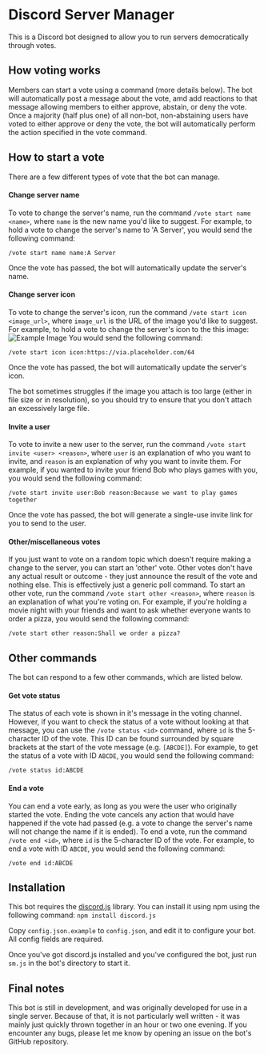 # Discord Server Manager

This is a Discord bot designed to allow you to run servers democratically through votes.

## How voting works
Members can start a vote using a command (more details below). The bot will automatically post a message about the vote, amd add reactions to that message allowing members to either approve, abstain, or deny the vote. Once a majority (half plus one) of all non-bot, non-abstaining users have voted to either approve or deny the vote, the bot will automatically perform the action specified in the vote command.

## How to start a vote
There are a few different types of vote that the bot can manage.

#### Change server name
To vote to change the server's name, run the command `/vote start name <name>`, where `name` is the new name you'd like to suggest. For example, to hold a vote to change the server's name to 'A Server', you would send the following command:

```/vote start name name:A Server```

Once the vote has passed, the bot will automatically update the server's name.

#### Change server icon
To vote to change the server's icon, run the command `/vote start icon <image_url>`, where `image_url` is the URL of the image you'd like to suggest. For example, to hold a vote to change the server's icon to the this image:
![Example Image](https://via.placeholder.com/64)
You would send the following command:

```/vote start icon icon:https://via.placeholder.com/64```

Once the vote has passed, the bot will automatically update the server's icon.

The bot sometimes struggles if the image you attach is too large (either in file size or in resolution), so you should try to ensure that you don't attach an excessively large file.

#### Invite a user
To vote to invite a new user to the server, run the command `/vote start invite <user> <reason>`, where `user` is an explanation of who you want to invite, and `reason` is an explanation of why you want to invite them. For example, if you wanted to invite your friend Bob who plays games with you, you would send the following command:

```/vote start invite user:Bob reason:Because we want to play games together```

Once the vote has passed, the bot will generate a single-use invite link for you to send to the user.

#### Other/miscellaneous votes
If you just want to vote on a random topic which doesn't require making a change to the server, you can start an 'other' vote. Other votes don't have any actual result or outcome - they just announce the result of the vote and nothing else. This is effectively just a generic poll command. To start an other vote, run the command `/vote start other <reason>`, where `reason` is an explanation of what you're voting on. For example, if you're holding a movie night with your friends and want to ask whether everyone wants to order a pizza, you would send the following command:

```/vote start other reason:Shall we order a pizza?```

## Other commands
The bot can respond to a few other commands, which are listed below.

#### Get vote status
The status of each vote is shown in it's message in the voting channel. However, if you want to check the status of a vote without looking at that message, you can use the `/vote status <id>` command, where `id` is the 5-character ID of the vote. This ID can be found surrounded by square brackets at the start of the vote message (e.g. `[ABCDE]`). For example, to get the status of a vote with ID `ABCDE`, you would send the following command:

```/vote status id:ABCDE```

#### End a vote
You can end a vote early, as long as you were the user who originally started the vote. Ending the vote cancels any action that would have happened if the vote had passed (e.g. a vote to change the server's name will not change the name if it is ended). To end a vote, run the command `/vote end <id>`, where `id` is the 5-character ID of the vote. For example, to end a vote with ID `ABCDE`, you would send the following command:

```/vote end id:ABCDE```


## Installation
This bot requires the [discord.js](https://discord.js.org/) library. You can install it using npm using the following command: `npm install discord.js`

Copy `config.json.example` to `config.json`, and edit it to configure your bot. All config fields are required.

Once you've got discord.js installed and you've configured the bot, just run `sm.js` in the bot's directory to start it.

## Final notes
This bot is still in development, and was originally developed for use in a single server. Because of that, it is not particularly well written - it was mainly just quickly thrown together in an hour or two one evening. If you encounter any bugs, please let me know by opening an issue on the bot's GitHub repository.
